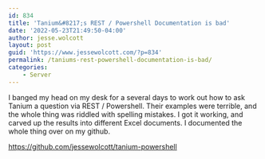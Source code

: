 ```yaml
---
id: 834
title: 'Tanium&#8217;s REST / Powershell Documentation is bad'
date: '2022-05-23T21:49:50-04:00'
author: jesse.wolcott
layout: post
guid: 'https://www.jessewolcott.com/?p=834'
permalink: /taniums-rest-powershell-documentation-is-bad/
categories:
    - Server
---
```


I banged my head on my desk for a several days to work out how to ask Tanium a question via REST / Powershell. Their examples were terrible, and the whole thing was riddled with spelling mistakes. I got it working, and carved up the results into different Excel documents. I documented the whole thing over on my github.

<https://github.com/jessewolcott/tanium-powershell>